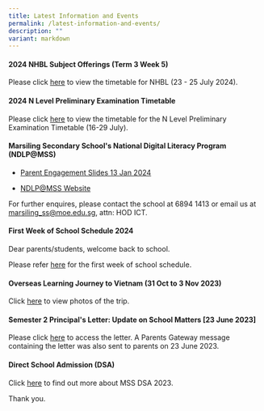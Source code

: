 ```yaml
---
title: Latest Information and Events
permalink: /latest-information-and-events/
description: ""
variant: markdown
---
```

#### 2024 NHBL Subject Offerings (Term 3 Week 5)

Please click [here](/files/2024_N_Level_Preliminary_Examination_Timetable.pdf) to view the timetable for NHBL (23 - 25 July 2024).

#### 2024 N Level Preliminary Examination Timetable

Please click [here](/files/2024_N_Level_Preliminary_Examination_Timetable.pdf) to view the timetable for the N Level Preliminary Examination Timetable (16-29 July).

#### Marsiling Secondary School's National Digital Literacy Program (NDLP@MSS) 

* [Parent Engagement Slides 13 Jan 2024](/files/PDLP/IP1___Parent_Engagement_Deck_2024_Final.pdf)

* [NDLP@MSS Website](https://marsilingsec.moe.edu.sg/national-digital-literacy-program-ndpl-marsiling-secondary-school/)


For further enquires, please contact the school at 6894 1413 or email us at marsiling_ss@moe.edu.sg, attn: HOD ICT.



#### First Week of School Schedule 2024

Dear parents/students,
welcome back to school. <br>

Please refer [here](/files/2024_First_Week_Schedule.pdf) for the first week of school schedule.

#### Overseas Learning Journey to Vietnam (31 Oct to 3 Nov 2023)

Click [here](https://go.gov.sg/mss-vietnam-singapore-2023)  to view photos of the trip.

####   Semester 2 Principal's Letter: Update on School Matters [23 June 2023]

Please click [here](/files/Letters/letter-to-parents-23-june-2023.pdf) to access the letter. A Parents Gateway message containing the letter was also sent to parents on 23 June 2023.

####   Direct School Admission (DSA)

Click [here](https://marsilingsec.moe.edu.sg/dsa/) to find out more about MSS DSA 2023.

Thank you.